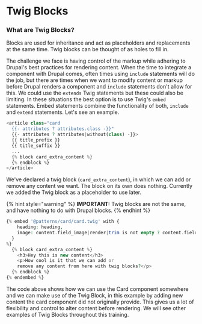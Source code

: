 # Twig Blocks

### What are Twig Blocks? 

Blocks are used for inheritance and act as placeholders and replacements at the same time. Twig blocks can be thought of as holes to fill in.

The challenge we face is having control of the markup while adhering to Drupal's best practices for rendering content. When the time to integrate a component with Drupal comes, often times using `include` statements will do the job, but there are times when we want to modify content or markup before Drupal renders a component and `include` statements don't allow for this. We could use the `extends` Twig statements but these could also be limiting. In these situations the best option is to use Twig's `embed` statements.  Embed statements combine the functionality of both, `include` and `extend` statements. Let's see an example.

```php
<article class="card
  {{- attributes ? attributes.class -}}"
  {{- attributes ? attributes|without(class) -}}>
  {{ title_prefix }}
  {{ title_suffix }}
  ...
  {% block card_extra_content %}
  {% endblock %}
</article>
```

We've declared a twig block \(`card_extra_content`\), in which we can add or remove any content we want. The block on its own does nothing. Currently we added the Twig block as a placeholder to use later.

{% hint style="warning" %}
**IMPORTANT:** Twig blocks are not the same, and have nothing to do with Drupal blocks.
{% endhint %}

```php
{% embed '@patterns/card/card.twig' with {
    heading: heading,
    image: content.field_image|render|trim is not empty ? content.field_image,
  }
%}
  {% block card_extra_content %}
    <h3>Hey this is new content</h3>
    <p>How cool is it that we can add or
    remove any content from here with twig blocks?</p>
  {% endblock %}
{% endembed %}
```

The code above shows how we can use the Card component somewhere and we can make use of the Twig Block, in this example by adding new content the card component did not originally provide.  This gives us a lot of flexibility and control to alter content before rendering.  We will see other examples of Twig Blocks  throughout this training.

